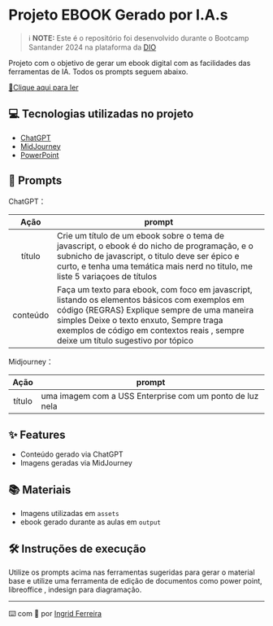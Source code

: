 # Projeto EBOOK Gerado por I.A.s

> ℹ️ **NOTE:** Este é o repositório foi desenvolvido durante o Bootcamp Santander 2024 na plataforma da [DIO](https://dio.me)

Projeto com o objetivo de gerar um ebook digital com as facilidades das ferramentas de IA. Todos os prompts
seguem abaixo.

<a href="https://github.com/felipeAguiarCode/prompts-recipe-to-create-a-ebook/blob/main/output/ebook%20-%20css%20jedi%20output.pdf" title="View PDF now"> 📕Clique aqui para ler</a>

## 💻 Tecnologias utilizadas no projeto

- [ChatGPT](https://chat.openai.com/)
- [MidJourney](https://www.midjourney.com/app/)
- [PowerPoint](https://www.microsoft.com/en/microsoft-365/powerpoint)

## 🧠 Prompts

ChatGPT：

|   Ação   | prompt                                                                                                                                                                                                                                                                        |
| :------: | ----------------------------------------------------------------------------------------------------------------------------------------------------------------------------------------------------------------------------------------------------------------------------- |
|  título  | Crie um título de um ebook sobre o tema de javascript, o ebook é do nicho de programação, e o subnicho de javascript, o titulo deve ser épico e curto, e tenha uma temática mais nerd no titulo, me liste 5 variaçoes de títulos                                              |
| conteúdo | Faça um texto para ebook, com foco em javascript, listando os elementos básicos com exemplos em código {REGRAS} Explique sempre de uma maneira simples Deixe o texto enxuto, Sempre traga exemplos de código em contextos reais , sempre deixe um título sugestivo por tópico |

Midjourney：

|  Ação  | prompt                                                   |
| :----: | -------------------------------------------------------- |
| título | uma imagem com a USS Enterprise com um ponto de luz nela |

## ✨ Features

- Conteúdo gerado via ChatGPT
- Imagens geradas via MidJourney

## 📚 Materiais

- Imagens utilizadas em `assets`
- ebook gerado durante as aulas em `output`

## 🛠️ Instruções de execução

Utilize os prompts acima nas ferramentas sugeridas para gerar o material base e utilize uma ferramenta de edição de documentos como power point, libreoffice , indesign para diagramação.

---

⌨️ com 💜 por [Ingrid Ferreira](https://github.com/IngridFerreira93)
